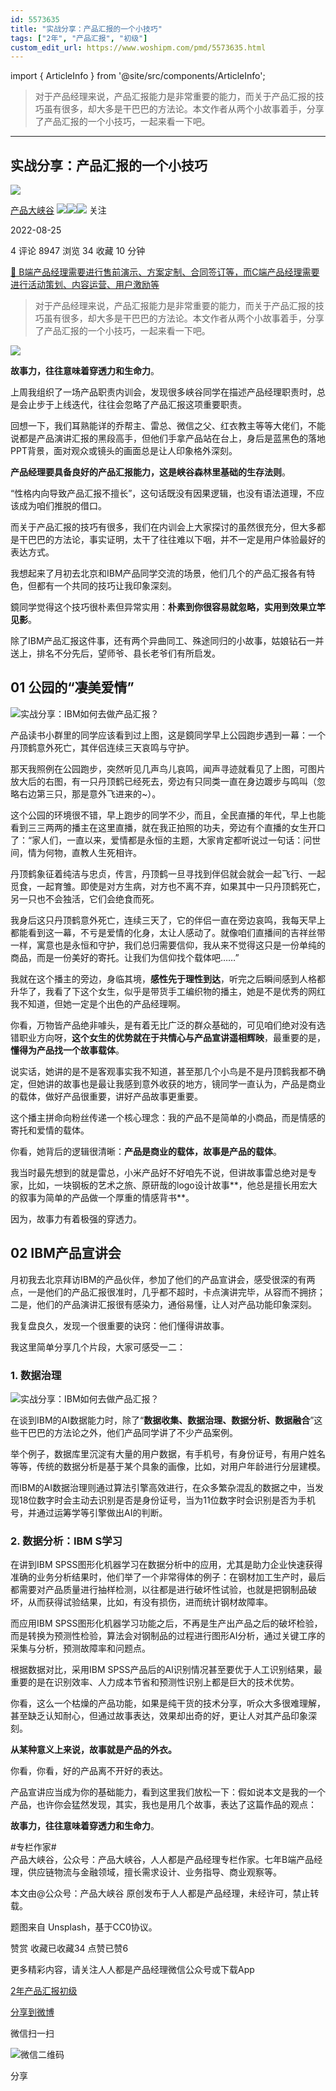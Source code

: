 ```yaml
---
id: 5573635
title: "实战分享：产品汇报的一个小技巧"
tags: ["2年", "产品汇报", "初级"]
custom_edit_url: https://www.woshipm.com/pmd/5573635.html
---
```

import { ArticleInfo } from '@site/src/components/ArticleInfo';

<ArticleInfo
    author="产品大峡谷"
    authorLink="https://www.woshipm.com/u/370341"
    published="2022-08-25"
    views={8947}
    comments={4}
    collects={34}
/>

> 对于产品经理来说，产品汇报能力是非常重要的能力，而关于产品汇报的技巧虽有很多，却大多是干巴巴的方法论。本文作者从两个小故事着手，分享了产品汇报的一个小技巧，一起来看一下吧。

---

## 实战分享：产品汇报的一个小技巧

[![](https://image.woshipm.com/wp-files/2022/05/Ojbe5hJTxgahne7BAHCn.jpg!/both/72x72)](https://www.woshipm.com/u/370341)

[产品大峡谷](https://www.woshipm.com/u/370341) ![](https://static.woshipm.com/tag/1121_1@2x.png)![](https://static.woshipm.com/tag/2103_1@2x.png)![](https://static.woshipm.com/tag/2104_1@2x.png) 关注

2022-08-25

4 评论 8947 浏览 34 收藏 10 分钟

[🔗 B端产品经理需要进行售前演示、方案定制、合同签订等，而C端产品经理需要进行活动策划、内容运营、用户激励等](https://ke.qidianla.com/courses/bcpm)

> 对于产品经理来说，产品汇报能力是非常重要的能力，而关于产品汇报的技巧虽有很多，却大多是干巴巴的方法论。本文作者从两个小故事着手，分享了产品汇报的一个小技巧，一起来看一下吧。

![](https://image.woshipm.com/wp-files/2022/08/NR8brNnIfBQPIgqeKa0t.png)

**故事力，往往意味着穿透力和生命力**。

上周我组织了一场产品职责内训会，发现很多峡谷同学在描述产品经理职责时，总是会止步于上线迭代，往往会忽略了产品汇报这项重要职责。

回想一下，我们耳熟能详的乔帮主、雷总、微信之父、红衣教主等等大佬们，不能说都是产品演讲汇报的黑段高手，但他们手拿产品站在台上，身后是蓝黑色的落地PPT背景，面对观众或镜头的画面总是让人印象格外深刻。

**产品经理要具备良好的产品汇报能力，这是峡谷森林里基础的生存法则**。

“性格内向导致产品汇报不擅长”，这句话既没有因果逻辑，也没有语法道理，不应该成为咱们推脱的借口。

而关于产品汇报的技巧有很多，我们在内训会上大家探讨的虽然很充分，但大多都是干巴巴的方法论，事实证明，太干了往往难以下咽，并不一定是用户体验最好的表达方式。

我想起来了月初去北京和IBM产品同学交流的场景，他们几个的产品汇报各有特色，但都有一个共同的技巧让我印象深刻。

鏡同学觉得这个技巧很朴素但异常实用：**朴素到你很容易就忽略，实用到效果立竿见影**。

除了IBM产品汇报这件事，还有两个异曲同工、殊途同归的小故事，姑娘钻石一并送上，排名不分先后，望师爷、县长老爷们有所启发。

## 01 公园的“凄美爱情”

![实战分享：IBM如何去做产品汇报？](https://image.woshipm.com/wp-files/2022/08/ZOY8WYVEkwXemXeZ48dd.png)

产品读书小群里的同学应该看到过上图，这是鏡同学早上公园跑步遇到一幕：一个丹顶鹤意外死亡，其伴侣连续三天哀鸣与守护。

那天我照例在公园跑步，突然听见几声鸟儿哀鸣，闻声寻迹就看见了上图，可图片放大后的右图，有一只丹顶鹤已经死去，旁边有只同类一直在身边踱步与鸣叫（忽略右边第三只，那是意外飞进来的~）。

这个公园的环境很不错，早上跑步的同学不少，而且，全民直播的年代，早上也能看到三三两两的播主在这里直播，就在我正拍照的功夫，旁边有个直播的女生开口了：“家人们，一直以来，爱情都是永恒的主题，大家肯定都听说过一句话：问世间，情为何物，直教人生死相许。

丹顶鹤象征着纯洁与忠贞，传言，丹顶鹤一旦寻找到伴侣就会就会一起飞行、一起觅食，一起育雏。即使是对方生病，对方也不离不弃，如果其中一只丹顶鹤死亡，另一只也不会独活，它们会绝食而死。

我身后这只丹顶鹤意外死亡，连续三天了，它的伴侣一直在旁边哀鸣，我每天早上都能看到这一幕，不亏是爱情的化身，太让人感动了。就像咱们直播间的吉祥丝带一样，寓意也是永恒和守护，我们总归需要信仰，我从来不觉得这只是一份单纯的商品，而是一份美好的寄托。让我们为信仰找个载体吧……”

我就在这个播主的旁边，身临其境，**感性先于理性到达**，听完之后瞬间感到人格都升华了，我看了下这个女生，似乎是带货手工编织物的播主，她是不是优秀的网红我不知道，但她一定是个出色的产品经理啊。

你看，万物皆产品绝非噱头，是有着无比广泛的群众基础的，可见咱们绝对没有选错职业方向呀，**这个女生的优势就在于共情心与产品宣讲遥相辉映**，最重要的是，**懂得为产品找一个故事载体**。

说实话，她讲的是不是客观事实我不知道，甚至那几个小鸟是不是丹顶鹤我都不确定，但她讲的故事也是最让我感到意外收获的地方，镜同学一直认为，产品是商业的载体，做好产品很重要，讲好产品故事更重要。

这个播主拼命向粉丝传递一个核心理念：我的产品不是简单的小商品，而是情感的寄托和爱情的载体。

你看，她背后的逻辑很清晰：**产品是商业的载体，故事是产品的载体**。

我当时最先想到的就是雷总，小米产品好不好咱先不说，但讲故事雷总绝对是专家，比如，一块钢板的艺术之旅、原研哉的logo设计故事**，他总是擅长用宏大的叙事为简单的产品做一个厚重的情感背书**。

因为，故事力有着极强的穿透力。

## 02 IBM产品宣讲会

月初我去北京拜访IBM的产品伙伴，参加了他们的产品宣讲会，感受很深的有两点，一是他们的产品汇报很准时，几乎都不超时，卡点演讲完毕，从容而不拥挤；二是，他们的产品演讲汇报很有感染力，通俗易懂，让人对产品功能印象深刻。

我复盘良久，发现一个很重要的诀窍：他们懂得讲故事。

我这里简单分享几个片段，大家可感受一二：

### 1\. 数据治理

![实战分享：IBM如何去做产品汇报？](https://image.woshipm.com/wp-files/2022/08/IuFzJ6d27CPyoJmKpovS.jpeg)

在谈到IBM的AI数据能力时，除了“**数据收集、数据治理、数据分析、数据融合**”这些干巴巴的方法论之外，他们产品同学讲了不少产品案例。

举个例子，数据库里沉淀有大量的用户数据，有手机号，有身份证号，有用户姓名等等，传统的数据分析是基于某个具象的画像，比如，对用户年龄进行分层建模。

而IBM的AI数据治理则通过算法引擎高效进行，在众多繁杂混乱的数据之中，当发现18位数字时会主动去识别是否是身份证号，当为11位数字时会识别是否为手机号，并通过运筹学等引擎做出AI的判断。

### 2\. 数据分析：IBM S学习

在讲到IBM SPSS图形化机器学习在数据分析中的应用，尤其是助力企业快速获得准确的业务分析结果时，他们举了一个非常得体的例子：在钢材加工生产时，最后都需要对产品质量进行抽样检测，以往都是进行破坏性试验，也就是把钢制品破坏，从而获得试验结果，比如，有没有损伤，进而统计钢材故障率。

而应用IBM SPSS图形化机器学习功能之后，不再是生产出产品之后的破坏检验，而是转换为预测性检验，算法会对钢制品的过程进行图形AI分析，通过关键工序的采集与分析，预测故障率和问题点。

根据数据对比，采用IBM SPSS产品后的AI识别情况甚至要优于人工识别结果，最重要的是在识别效率、人力成本节省和预测性识别上都是巨大的技术优势。

你看，这么一个枯燥的产品功能，如果是纯干货的技术分享，听众大多很难理解，甚至缺乏认知耐心，但通过故事表达，效果却出奇的好，更让人对其产品印象深刻。

**从某种意义上来说，故事就是产品的外衣。**

你看，你看，好的产品离不开好的表达。

产品宣讲应当成为你的基础能力，看到这里我们放松一下：假如说本文是我的一个产品，也许你会猛然发现，其实，我也是用几个故事，表达了这篇作品的观点：

**故事力，往往意味着穿透力和生命力**。

#专栏作家#  
产品大峡谷，公众号：产品大峡谷，人人都是产品经理专栏作家。七年B端产品经理，供应链物流与金融领域，擅长需求设计、业务指导、商业观察等。

本文由@公众号：产品大峡谷 原创发布于人人都是产品经理，未经许可，禁止转载。

题图来自 Unsplash，基于CC0协议。

赞赏 收藏已收藏34 点赞已赞6

更多精彩内容，请关注人人都是产品经理微信公众号或下载App

[2年](https://www.woshipm.com/tag/2%e5%b9%b4)[产品汇报](https://www.woshipm.com/tag/%e4%ba%a7%e5%93%81%e6%b1%87%e6%8a%a5)[初级](https://www.woshipm.com/tag/%e5%88%9d%e7%ba%a7)

[分享到微博](https://service.weibo.com/share/share.php?appkey=2775287854&title=实战分享：产品汇报的一个小技巧&url=https://www.woshipm.com/pmd/5573635.html&pic=https://image.woshipm.com/wp-files/2022/08/NR8brNnIfBQPIgqeKa0t.png)

微信扫一扫

![微信二维码](https://api.pwmqr.com/qrcode/create/?url=https://www.woshipm.com/pmd/5573635.html)

分享